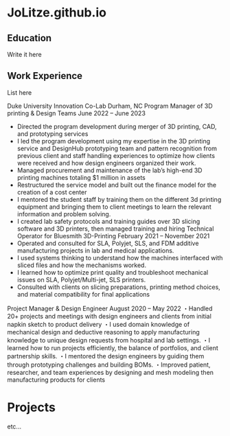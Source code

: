 # JoLitze.github.io


## Education
Write it here


## Work Experience
List here

Duke University Innovation Co-Lab									    Durham, NC
Program Manager of 3D printing & Design Teams						      June 2022 – June 2023
- Directed the program development during merger of 3D printing, CAD, and prototyping services 
- I led the program development using my expertise in the 3D printing service and DesignHub prototyping team and pattern 
     recognition from previous client and staff handling experiences to optimize how clients were received and how design engineers 
     organized their work.
- Managed procurement and maintenance of the lab’s high-end 3D printing machines totaling $1 million in assets
- Restructured the service model and built out the finance model for the creation of a cost center
- I mentored the student staff by training them on the different 3d printing equipment and bringing them to client meetings to 
     learn the relevant information and problem solving.
- I created lab safety protocols and training guides over 3D slicing software and 3D printers, then managed training and hiring 
Technical Operator for Bluesmith 3D-Printing					   February 2021 – November 2021
- Operated and consulted for SLA, Polyjet, SLS, and FDM additive manufacturing projects in lab and medical applications.
- I used systems thinking to understand how the machines interfaced with sliced files and how the mechanisms worked.
- I learned how to optimize print quality and troubleshoot mechanical issues on SLA, Polyjet/Multi-jet, SLS printers.
- Consulted with clients on slicing preparations, printing method choices, and material compatibility for final applications

Project Manager & Design Engineer							              August 2020 – May 2022
・Handled 20+ projects and meetings with design engineers and clients from initial napkin sketch to product delivery 
・I used domain knowledge of mechanical design and deductive reasoning to apply manufacturing knowledge to unique design 
     requests from hospital and lab settings.
・I learned how to run projects efficiently, the balance of portfolios, and client partnership skills.
・I mentored the design engineers by guiding them through prototyping challenges and building BOMs.
・Improved patient, researcher, and team experiences by designing and mesh modeling then manufacturing products for clients 


# Projects
etc...
